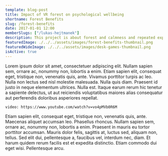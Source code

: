 ```yaml
---
template: blog-post
title: Impact of VR forest on psychological wellbeing 
shortname: Forest Benefits
slug: /forest-benefits
date: 2017-01-01 12:00
memberSlugs: ["/lukas-hejtmanek"]
description: This project is about forest and calmness and repeated exposure and other stuff
featuredImage: ./../../assets/images/forest-benefits-thumbnail.png
featuredWideImage: ./../../assets/images/desk-games-thumbnail.png
isActive: true
---
```


Lorem ipsum dolor sit amet, consectetuer adipiscing elit. Nullam sapien sem, ornare ac, nonummy non, lobortis a enim. Etiam sapien elit, consequat eget, tristique non, venenatis quis, ante. Vivamus porttitor turpis ac leo. Nulla non lectus sed nisl molestie malesuada. Nulla quis diam. Praesent id justo in neque elementum ultrices. Nulla est. Itaque earum rerum hic tenetur a sapiente delectus, ut aut reiciendis voluptatibus maiores alias consequatur aut perferendis doloribus asperiores repellat.

`video: https://www.youtube.com/watch?v=vo4pMVb0R6M`

Etiam sapien elit, consequat eget, tristique non, venenatis quis, ante. Maecenas aliquet accumsan leo. Phasellus rhoncus. Nullam sapien sem, ornare ac, nonummy non, lobortis a enim. Praesent in mauris eu tortor porttitor accumsan. Mauris dolor felis, sagittis at, luctus sed, aliquam non, tellus. Sed elit dui, pellentesque a, faucibus vel, interdum nec, diam. Et harum quidem rerum facilis est et expedita distinctio. Etiam commodo dui eget wisi. Pellentesque arcu.

